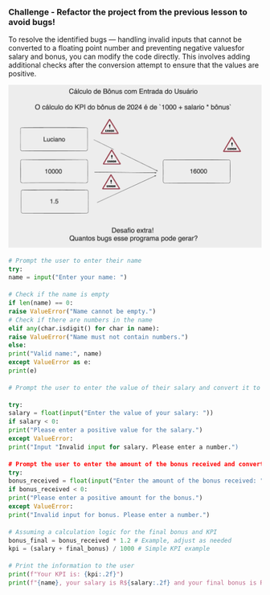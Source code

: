 ### Challenge - Refactor the project from the previous lesson to avoid bugs!

To resolve the identified bugs — handling invalid inputs that cannot be converted to a floating point number and preventing negative values ​​for salary and bonus, you can modify the code directly. This involves adding additional checks after the conversion attempt to ensure that the values ​​are positive.

![image_05](./assets/5.png)

```python
# Prompt the user to enter their name
try:
name = input("Enter your name: ")

# Check if the name is empty
if len(name) == 0:
raise ValueError("Name cannot be empty.")
# Check if there are numbers in the name
elif any(char.isdigit() for char in name):
raise ValueError("Name must not contain numbers.")
else:
print("Valid name:", name)
except ValueError as e:
print(e)

# Prompt the user to enter the value of their salary and convert it to float

try:
salary = float(input("Enter the value of your salary: "))
if salary < 0:
print("Please enter a positive value for the salary.")
except ValueError:
print("Input "Invalid input for salary. Please enter a number.")

# Prompt the user to enter the amount of the bonus received and convert to float
try:
bonus_received = float(input("Enter the amount of the bonus received: "))
if bonus_received < 0:
print("Please enter a positive amount for the bonus.")
except ValueError:
print("Invalid input for bonus. Please enter a number.")

# Assuming a calculation logic for the final bonus and KPI
bonus_final = bonus_received * 1.2 # Example, adjust as needed
kpi = (salary + final_bonus) / 1000 # Simple KPI example

# Print the information to the user
print(f"Your KPI is: {kpi:.2f}")
print(f"{name}, your salary is R${salary:.2f} and your final bonus is R${final_bonus:.2f}.")
```